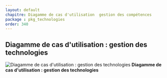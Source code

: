 ```yaml
---
layout: default
chapitre: Diagamme de cas d'utilisation  gestion des compétences
package : pkg_technologies
order: 340
---
```


## Diagamme de cas d'utilisation : gestion des technologies

![Diagamme de cas d'utilisation : gestion des technologies](/prototype/diagrammes/pkg_technologies/uses_cases-pkg_technologies/use_case_pk_authentification.svg)
**Diagamme de cas d'utilisation : gestion des technologies**